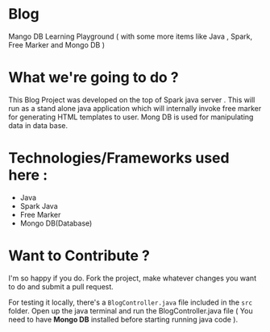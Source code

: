 Blog
==========

Mango DB  Learning Playground ( with some more items like Java , Spark, Free Marker and Mongo DB ) 


What we're going to do ?
=======================

This Blog Project was developed on the top of Spark java server .
This will run as a stand alone java application which will internally invoke free marker for generating HTML templates  to user.
Mong DB is used for manipulating data in data base.


Technologies/Frameworks used here :
=================================

- Java
- Spark Java
- Free Marker
- Mongo DB(Database) 

Want to Contribute ?
====

I'm so happy if you do. Fork the project, make whatever changes you want to do and submit a pull request. 

For testing it locally, there's a `BlogController.java` file included in the `src` folder. 
Open up the java terminal and run the BlogController.java file ( You need to have **Mongo DB** installed  before starting running java code ).




